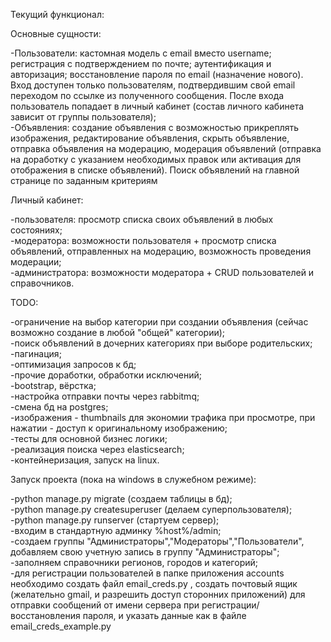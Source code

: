 Текущий функционал:

Основные сущности:

-Пользователи: кастомная модель с email вместо username; регистрация с подтверждением по почте; аутентификация и авторизация; восстановление пароля по email (назначение нового). Вход доступен только пользователям, подтвердившим свой email переходом по ссылке из полученного сообщения. После входа пользователь попадает в личный кабинет (состав личного кабинета зависит от группы пользователя);  
-Объявления: создание объявления с возможностью прикреплять изображения, редактирование объявления, скрыть объявление, отправка объявления на модерацию, модерация объявлений (отправка на доработку с указанием необходимых правок или активация для отображения в списке объявлений). Поиск объявлений на главной странице по заданным критериям


Личный кабинет: 

-пользователя: просмотр списка своих объявлений в любых состояниях;  
-модератора: возможности пользователя + просмотр списка объявлений, отправленных на модерацию, возможность проведения модерации;  
-администратора: возможности модератора + CRUD пользователей и справочников.


TODO:

-ограничение на выбор категории при создании объявления (сейчас возможно создание в любой "общей" категории);  
-поиск объявлений в дочерних категориях при выборе родительских;  
-пагинация;  
-оптимизация запросов к бд;  
-прочие доработки, обработки исключений;  
-bootstrap, вёрстка;  
-настройка отправки почты через rabbitmq;  
-смена бд на postgres;  
-изображения - thumbnails для экономии трафика при просмотре, при нажатии - доступ к оригинальному изображению;  
-тесты для основной бизнес логики;  
-реализация поиска через elasticsearch;  
-контейнеризация, запуск на linux.



Запуск проекта (пока на windows в служебном режиме):

-python manage.py migrate (создаем таблицы в бд);  
-python manage.py createsuperuser (делаем суперпользователя);  
-python manage.py runserver (стартуем сервер);  
-входим в стандартную админку %host%/admin;  
-создаем группы "Администраторы","Модераторы","Пользователи", добавляем свою учетную запись в группу "Администраторы";  
-заполняем справочники регионов, городов и категорий;  
-для регистрации пользователей в папке приложения accounts необходимо создать файл email_creds.py , создать почтовый ящик (желательно gmail, и разрешить доступ сторонних приложений) для отправки сообщений от имени сервера при регистрации/восстановления пароля, и указать данные как в файле email_creds_example.py
